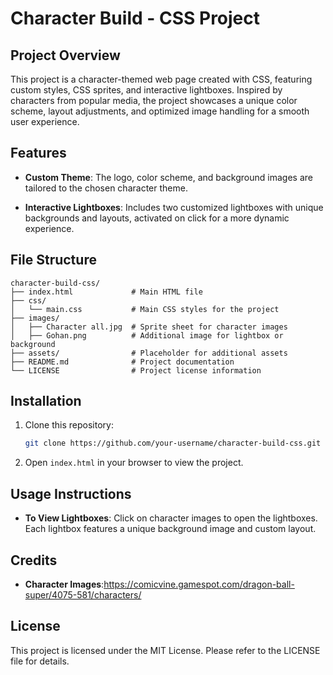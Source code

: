 
# Character Build - CSS Project

## Project Overview
This project is a character-themed web page created with CSS, featuring custom styles, CSS sprites, and interactive lightboxes. Inspired by characters from popular media, the project showcases a unique color scheme, layout adjustments, and optimized image handling for a smooth user experience.

## Features
- **Custom Theme**: The logo, color scheme, and background images are tailored to the chosen character theme.

- **Interactive Lightboxes**: Includes two customized lightboxes with unique backgrounds and layouts, activated on click for a more dynamic experience.

## File Structure
```
character-build-css/
├── index.html             # Main HTML file
├── css/
│   └── main.css           # Main CSS styles for the project
├── images/
│   ├── Character all.jpg  # Sprite sheet for character images
│   ├── Gohan.png          # Additional image for lightbox or background
├── assets/                # Placeholder for additional assets
├── README.md              # Project documentation
└── LICENSE                # Project license information
```

## Installation
1. Clone this repository:
   ```bash
   git clone https://github.com/your-username/character-build-css.git
   ```
2. Open `index.html` in your browser to view the project.


## Usage Instructions
- **To View Lightboxes**: Click on character images to open the lightboxes. Each lightbox features a unique background image and custom layout.


## Credits
- **Character Images**:https://comicvine.gamespot.com/dragon-ball-super/4075-581/characters/ 


## License
This project is licensed under the MIT License. Please refer to the LICENSE file for details.
